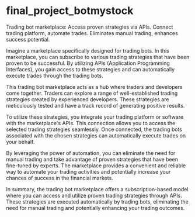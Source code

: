# final_project_botmystock
Trading bot marketplace: Access proven strategies via APIs. Connect trading platform, automate trades. Eliminates manual trading, enhances success potential.



Imagine a marketplace specifically designed for trading bots. In this marketplace, you can subscribe to various trading strategies that have been proven to be successful. By utilizing APIs (Application Programming Interfaces), you gain access to these strategies and can automatically execute trades through the trading bots.

This trading bot marketplace acts as a hub where traders and developers come together. Traders can explore a range of well-established trading strategies created by experienced developers. These strategies are meticulously tested and have a track record of generating positive results.

To utilize these strategies, you integrate your trading platform or software with the marketplace's APIs. This connection allows you to access the selected trading strategies seamlessly. Once connected, the trading bots associated with the chosen strategies can automatically execute trades on your behalf.

By leveraging the power of automation, you can eliminate the need for manual trading and take advantage of proven strategies that have been fine-tuned by experts. The marketplace provides a convenient and reliable way to automate your trading activities and potentially increase your chances of success in the financial markets.

In summary, the trading bot marketplace offers a subscription-based model where you can access and utilize proven trading strategies through APIs. These strategies are executed automatically by trading bots, eliminating the need for manual trading and potentially enhancing your trading outcomes.
